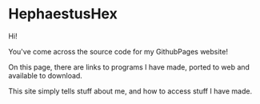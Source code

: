 # HephaestusHex

Hi!

You've come across the source code for my GithubPages website!

On this page, there are links to programs I have made, ported to web and available to download.

This site simply tells stuff about me, and how to access stuff I have made.
